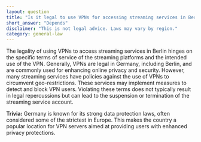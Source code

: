 ```yaml
---
layout: question
title: "Is it legal to use VPNs for accessing streaming services in Berlin?"
short_answer: "Depends"
disclaimer: "This is not legal advice. Laws may vary by region."
category: general-law
---
```

The legality of using VPNs to access streaming services in Berlin hinges on the specific terms of service of the streaming platforms and the intended use of the VPN. Generally, VPNs are legal in Germany, including Berlin, and are commonly used for enhancing online privacy and security. However, many streaming services have policies against the use of VPNs to circumvent geo-restrictions. These services may implement measures to detect and block VPN users. Violating these terms does not typically result in legal repercussions but can lead to the suspension or termination of the streaming service account.

**Trivia:** Germany is known for its strong data protection laws, often considered some of the strictest in Europe. This makes the country a popular location for VPN servers aimed at providing users with enhanced privacy protections.
